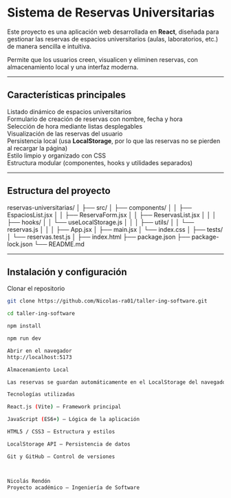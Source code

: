 #  Sistema de Reservas Universitarias

Este proyecto es una aplicación web desarrollada en **React**, diseñada para gestionar las reservas de espacios universitarios (aulas, laboratorios, etc.) de manera sencilla e intuitiva.

Permite que los usuarios creen, visualicen y eliminen reservas, con almacenamiento local y una interfaz moderna.

---

##  Características principales

 Listado dinámico de espacios universitarios  
 Formulario de creación de reservas con nombre, fecha y hora  
 Selección de hora mediante listas desplegables  
 Visualización de las reservas del usuario  
 Persistencia local (usa **LocalStorage**, por lo que las reservas no se pierden al recargar la página)  
 Estilo limpio y organizado con CSS  
 Estructura modular (componentes, hooks y utilidades separados)

---

##  Estructura del proyecto

reservas-universitarias/
│
├── src/
│ ├── components/
│ │ ├── EspaciosList.jsx
│ │ ├── ReservaForm.jsx
│ │ ├── ReservasList.jsx
│ │
│ ├── hooks/
│ │ └── useLocalStorage.js
│ │
│ ├── utils/
│ │ └── reservas.js
│ │
│ ├── App.jsx
│ ├── main.jsx
│ └── index.css
│
├── tests/
│ └── reservas.test.js
│
├── index.html
├── package.json
├── package-lock.json
└── README.md


---

##  Instalación y configuración

Clonar el repositorio  
```bash
git clone https://github.com/Nicolas-ra01/taller-ing-software.git

cd taller-ing-software

npm install

npm run dev

Abrir en el navegador
http://localhost:5173

Almacenamiento Local

Las reservas se guardan automáticamente en el LocalStorage del navegador, lo que significa que permanecen guardadas incluso si se cierra o recarga la página.

Tecnologías utilizadas

React.js (Vite) – Framework principal

JavaScript (ES6+) – Lógica de la aplicación

HTML5 / CSS3 – Estructura y estilos

LocalStorage API – Persistencia de datos

Git y GitHub – Control de versiones



Nicolás Rendón
Proyecto académico – Ingeniería de Software
